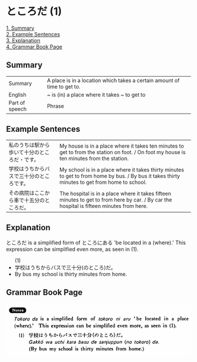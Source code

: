 # ところだ (1)

[1. Summary](#summary)<br>
[2. Example Sentences](#example-sentences)<br>
[3. Explanation](#explanation)<br>
[4. Grammar Book Page](#grammar-book-page)<br>


## Summary

<table><tr>   <td>Summary</td>   <td>A place is in a location which takes a certain amount of time to get to.</td></tr><tr>   <td>English</td>   <td>~ is (in) a place where it takes ~ to get to</td></tr><tr>   <td>Part of speech</td>   <td>Phrase</td></tr></table>

## Example Sentences

<table><tr>   <td>私のうちは駅から歩いて十分のところだ・です。</td>   <td>My house is in a place where it takes ten minutes to get to from the station on foot. / On foot my house is ten minutes from the station.</td></tr><tr>   <td>学校はうちからバスで三十分のところです。</td>   <td>My school is in a place where it takes thirty minutes to get to from home by bus. / By bus it takes thirty minutes to get from home to school.</td></tr><tr>   <td>その病院はここから車で十五分のところだ。</td>   <td>The hospital is in a place where it takes fifteen minutes to get to from here by car. / By car the hospital is fifteen minutes from here.</td></tr></table>

## Explanation

<p><span class="cloze">ところだ</span> is a simplified form of ところにある 'be located in a (where).' This expression can be simplified even more, as seen in (1).</p>  <ul>(1) <li>学校はうちからバスで三十分(の<span class="cloze">ところ</span>)<span class="cloze">だ</span>。</li> <li>By bus my school is thirty minutes from home.</li> </ul>

## Grammar Book Page

![](../img/Basicところだ.png)

